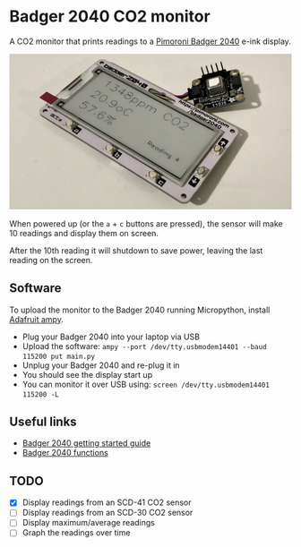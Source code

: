 # Badger 2040 CO2 monitor

A CO2 monitor that prints readings to a [Pimoroni Badger 2040](https://pimoroni.com/badger2040) e-ink display.

![The Badger 2040 plugged into an SCD-41 CO2 sensor](badger2040-co2.jpg)

When powered up (or the `a` + `c` buttons are pressed), the sensor will make 10 readings and display them on screen.

After the 10th reading it will shutdown to save power, leaving the last reading on the screen.

## Software

To upload the monitor to the Badger 2040 running Micropython, install [Adafruit ampy](https://pypi.org/project/adafruit-ampy/).

* Plug your Badger 2040 into your laptop via USB
* Upload the software: `ampy --port /dev/tty.usbmodem14401 --baud 115200 put main.py`
* Unplug your Badger 2040 and re-plug it in
* You should see the display start up
* You can monitor it over USB using: `screen /dev/tty.usbmodem14401 115200 -L`

## Useful links

* [Badger 2040 getting started guide](https://learn.pimoroni.com/article/getting-started-with-badger-2040)
* [Badger 2040 functions](https://github.com/pimoroni/pimoroni-pico/tree/main/micropython/modules/badger2040#update-speed)

## TODO

- [x] Display readings from an SCD-41 CO2 sensor
- [ ] Display readings from an SCD-30 CO2 sensor
- [ ] Display maximum/average readings
- [ ] Graph the readings over time
